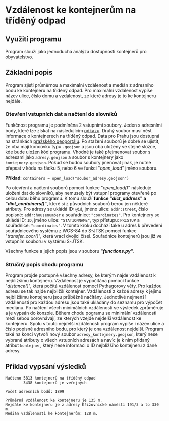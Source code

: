 # Vzdálenost ke kontejnerům na tříděný odpad

## Využití programu
Program slouží jako jednoduchá analýza dostupnosti kontejnerů pro obyvatelstvo.
## Základní popis
Program zjistí průměrnou a maximální vzdálenost a medián z adresního bodu ke kontejneru na tříděný odpad. Pro maximální vzdálenost vypíše název ulice, číslo domu a vzdálenost, ze které adresy je to ke kontejneru nejdále.

### Otevření vstupních dat a načtení do slovníků
Funkčnost programu je podmíněna 2 vstupními soubory. Jeden s adresními body, které lze získat na následujícím [odkazu](http://overpass-turbo.eu/). Druhý soubor musí nést informace o kontejnerech na tříděný odpad. Data pro Prahu jsou dostupná na stránkách [pražského geoportálu](https://www.geoportalpraha.cz/cs/data/otevrena-data/8726EF0E-0834-463B-9E5F-FE09E62D73FB). Po stažení souborů je dobré se ujistit, že oba mají koncovku typu `.geojson` a jsou oba uloženy ve stejné složce, kde bude uložen kód programu. Vhodné je také přejmenovat soubor s adresami jako `adresy.geojson` a soubor s kontejnery jako `kontejnery.geojson`. Pokud se budou soubory jmenovat jinak, je nutné přepsat v kódu na řádku 5, nebo 6 ve funkci "*open_load*" jméno souboru.

  **Příklad**: `containers = open_load("soubor_adresy.geojson")`
  
Po otevření a načtení souborů pomocí funkce "*open_load()*" následuje uložení dat do slovníků, aby nemusely být vstupní programy otevřené po celou dobu běhu programu. K tomu slouží **funkce "*dict_address*" a "*dict_containers()*"**, které si z původních souborů berou jen některé atributy. Pro adresy se ukládá ID: `@id`, jméno ulice: `addr:street`, číslo popisné: `addr:housenumber` a souřadnice: `"coordinates"`. Pro kontejnery se ukládá ID: `ID`, jméno ulice: `"STATIONNAME"`, typ přístupu: `PRISTUP` a souřadnice: `"coordinates"`. V tomto kroku dochází také u adres k převedení souřadnicového systému z WGS-84 do S-JTSK pomocí funkce "*transfer_coor()*", která vrací dvojici čísel. Souřadnice kontejnerů jsou již ve vstupním souboru v systému S-JTSK.

Všechny funkce a jejich popis jsou v souboru **"*functions.py*"**.

### Stručný popis chodu programu
Program projde postupně všechny adresy, ke kterým najde vzdálenost k nejbližšímu kontejneru. Vzdálenost je vypočítána pomocí funkce "*distance()*", která počítá vzdálenost pomocí Pythagorovy věty.
Pro každou adresu se tak najde nejbližší kontejner. Vzdálenosti z každé adresy k jejímu nejbližšímu kontejneru jsou průběžně načítány. Jednotlivé nejmenší vzdálenosti pro každou adresu jsou také ukládány do seznamu pro výpočet mediánu. Po načtení všech minimálních vzdáleností se výsledek zprůměruje a je vypsán do konzole.
Během chodu pogramu se minimální vzdálenosti mezi sebou porovnávají, ze kterých vzejde nejdelší vzdálenost ke kontejneru. Spolu s touto nejdelší vzdáleností program vypíše i název ulice a číslo popisné adresního bodu, pro který je ona vzdálenost nejdelší. Program také na konci vytvoří nový soubor `adresy_kontejnery.geojson`, který nese vybrané atributy o všech vstupních adresách a navíc je k nim přidaný atribut `kontejner`, který nese informaci o ID nejbližšího kontejneru z dané adresy.

## Příklad vypsání výsledků
```
Načteno 5813 kontejnerů na tříděný odpad
        3438 kontejnerů je veřejných

Počet adresních bodů: 1899

Průměrná vzdálenost ke kontejneru je 135 m.
Nejdále ke kontejneru je z adresy Křižovnické náměstí 191/3 a to 330 m.
Medián vzdálenosti ke kontejnerům: 128 m.
```
